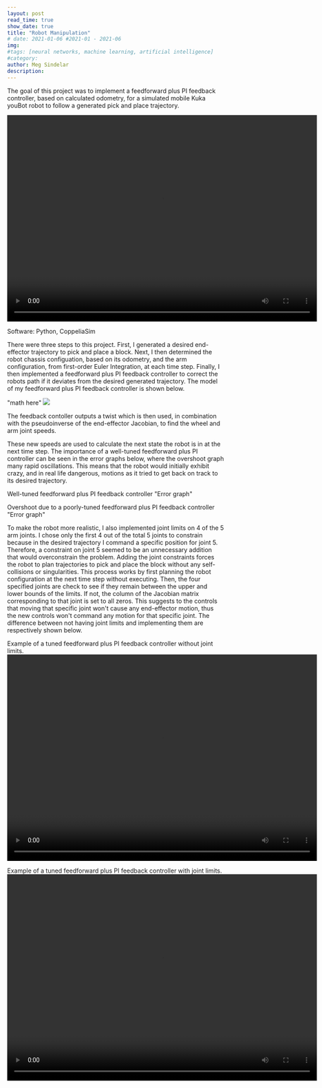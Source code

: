 ```yaml
---
layout: post
read_time: true
show_date: true
title: "Robot Manipulation"
# date: 2021-01-06 #2021-01 - 2021-06
img: 
#tags: [neural networks, machine learning, artificial intelligence]
#category: 
author: Meg Sindelar
description: 
---
```

The goal of this project was to implement a feedforward plus PI feedback controller, based on calculated odometry, for a simulated mobile Kuka youBot robot to follow a generated pick and place trajectory.

<video width="720" height="480" controls="controls">
  <source src="https://user-images.githubusercontent.com/113186159/206842696-c61fa77b-1fb3-462e-9ac9-2ade4ed72283.mp4" type="video/mp4">
</video>

Software: Python, CoppeliaSim

There were three steps to this project. First, I generated a desired end-effector trajectory to pick and place a block. Next, I then determined the robot chassis configuation, based on its odometry, and the arm configuration, from first-order Euler Integration, at each time step. Finally, I then implemented a feedforward plus PI feedback controller to correct the robots path if it deviates from the desired generated trajectory. The model of my feedforward plus PI feedback controller is shown below.

"math here"
<img src="https://render.githubusercontent.com/render/math?math=V(t) = [Ad_{X^{-1}*X_{d}}]*V_{d}(t)]">

The feedback contoller outputs a twist which is then used, in combination with the pseudoinverse of the end-effector Jacobian, to find the wheel and arm joint speeds.

These new speeds are used to calculate the next state the robot is in at the next time step. The importance of a well-tuned feedforward plus PI controller can be seen in the error graphs below, where the overshoot graph many rapid oscillations. This means that the robot would initially exhibit crazy, and in real life dangerous, motions as it tried to get back on track to its desired trajectory.

Well-tuned feedforward plus PI feedback controller
"Error graph"


Overshoot due to a poorly-tuned feedforward plus PI feedback controller
"Error graph"

To make the robot more realistic, I also implemented joint limits on 4 of the 5 arm joints. I chose only the first 4 out of the total 5 joints to constrain because in the desired trajectory I command a specific position for joint 5. Therefore, a constraint on joint 5 seemed to be an unnecessary addition that would overconstrain the problem. Adding the joint constraints forces the robot to plan trajectories to pick and place the block without any self-collisions or singularities. This process works by first planning the robot configuration at the next time step without executing. Then, the four specified joints are check to see if they remain between the upper and lower bounds of the limits. If not, the column of the Jacobian matrix corresponding to that joint is set to all zeros. This suggests to the controls that moving that specific joint won't cause any end-effector motion, thus the new controls won't command any motion for that specific joint. The difference between not having joint limits and implementing them are respectively shown below. 

Example of a tuned feedforward plus PI feedback controller without joint limits.
<video width="720" height="480" controls="controls">
  <source src="https://user-images.githubusercontent.com/113186159/206842696-c61fa77b-1fb3-462e-9ac9-2ade4ed72283.mp4" type="video/mp4">
</video>



Example of a tuned feedforward plus PI feedback controller with joint limits.
<video width="720" height="480" controls="controls">
  <source src="https://user-images.githubusercontent.com/113186159/206842696-c61fa77b-1fb3-462e-9ac9-2ade4ed72283.mp4" type="video/mp4">
</video>
